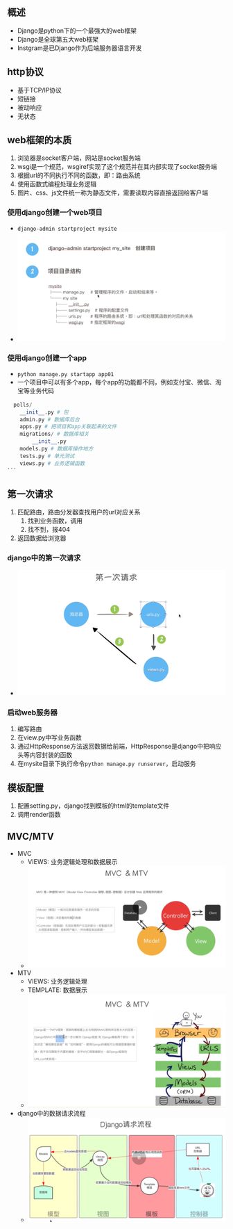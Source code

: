 ## 概述
* Django是python下的一个最强大的web框架
* Django是全球第五大web框架
* Instgram是已Django作为后端服务器语言开发

## http协议
* 基于TCP/IP协议
* 短链接
* 被动响应
* 无状态

## web框架的本质
1. 浏览器是socket客户端，网站是socket服务端
2. wsgi是一个规范，wsgiref实现了这个规范并在其内部实现了socket服务端
3. 根据url的不同执行不同的函数，即：路由系统
4. 使用函数式编程处理业务逻辑
5. 图片、css、js文件统一称为静态文件，需要读取内容直接返回给客户端

### 使用django创建一个web项目
* `django-admin startproject mysite`
* ![](./assets/django架构解释图.png)

### 使用django创建一个app
* `python manage.py startapp app01` 
* 一个项目中可以有多个app，每个app的功能都不同，例如支付宝、微信、淘宝等业务代码
```python
  polls/
    __init__.py # 包
    admin.py # 数据库后台
    apps.py # 把项目和app关联起来的文件
    migrations/ # 数据库相关
        __init__.py
    models.py # 数据库操作地方
    tests.py # 单元测试
    views.py # 业务逻辑函数
​```
```

## 第一次请求
1. 匹配路由，路由分发器查找用户的url对应关系
   1. 找到业务函数，调用
   2. 找不到，报404
2. 返回数据给浏览器

### django中的第一次请求
* ![](./assets/第一次请求.png)

### 启动web服务器
1. 编写路由
2. 在view.py中写业务函数
3. 通过HttpResponse方法返回数据给前端，HttpResponse是django中把响应头等内容封装的函数
4. 在mysite目录下执行命令`python manage.py runserver`，启动服务
   
## 模板配置
1. 配置setting.py，django找到模板的html的template文件
2. 调用render函数

## MVC/MTV
* MVC
  * VIEWS: 业务逻辑处理和数据展示
  * ![](./assets/MVC.png)
* MTV
  * VIEWS: 业务逻辑处理
  * TEMPLATE: 数据展示
  * ![](./assets/MVCvsMTV.png)
* django中的数据请求流程
  * ![](./assets/django请求流程.png)